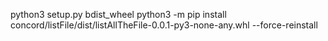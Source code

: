 python3 setup.py bdist_wheel
python3 -m pip install concord/listFile/dist/listAllTheFile-0.0.1-py3-none-any.whl --force-reinstall
